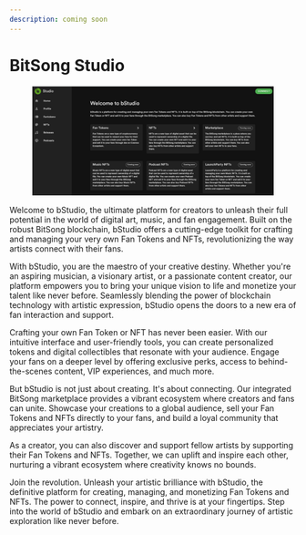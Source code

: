 ```yaml
---
description: coming soon
---
```


# BitSong Studio

<figure><img src="../../.gitbook/assets/Screenshot 2023-07-03 165555.jpg" alt=""><figcaption></figcaption></figure>

Welcome to bStudio, the ultimate platform for creators to unleash their full potential in the world of digital art, music, and fan engagement. Built on the robust BitSong blockchain, bStudio offers a cutting-edge toolkit for crafting and managing your very own Fan Tokens and NFTs, revolutionizing the way artists connect with their fans.

With bStudio, you are the maestro of your creative destiny. Whether you're an aspiring musician, a visionary artist, or a passionate content creator, our platform empowers you to bring your unique vision to life and monetize your talent like never before. Seamlessly blending the power of blockchain technology with artistic expression, bStudio opens the doors to a new era of fan interaction and support.

Crafting your own Fan Token or NFT has never been easier. With our intuitive interface and user-friendly tools, you can create personalized tokens and digital collectibles that resonate with your audience. Engage your fans on a deeper level by offering exclusive perks, access to behind-the-scenes content, VIP experiences, and much more.

But bStudio is not just about creating. It's about connecting. Our integrated BitSong marketplace provides a vibrant ecosystem where creators and fans can unite. Showcase your creations to a global audience, sell your Fan Tokens and NFTs directly to your fans, and build a loyal community that appreciates your artistry.

As a creator, you can also discover and support fellow artists by supporting their Fan Tokens and NFTs. Together, we can uplift and inspire each other, nurturing a vibrant ecosystem where creativity knows no bounds.

Join the revolution. Unleash your artistic brilliance with bStudio, the definitive platform for creating, managing, and monetizing Fan Tokens and NFTs. The power to connect, inspire, and thrive is at your fingertips. Step into the world of bStudio and embark on an extraordinary journey of artistic exploration like never before.
